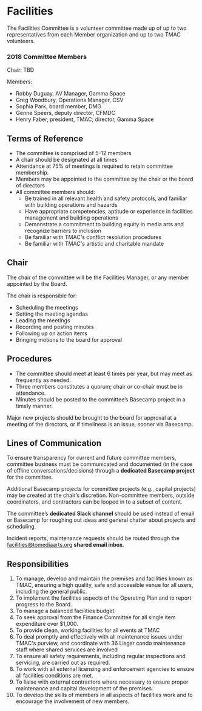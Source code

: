 # Facilities

The Facilities Committee is a volunteer committee made up of up to two representatives from each Member organization and up to two TMAC volunteers.

### 2018 Committee Members

Chair: TBD

Members:

* Robby Duguay, AV Manager, Gamma Space
* Greg Woodbury, Operations Manager, CSV
* Sophia Park, board member, DMG
* Genne Speers, deputy director, CFMDC
* Henry Faber, president, TMAC; director, Gamma Space

## Terms of Reference

* The committee is comprised of 5-12 members
* A chair should be designated at all times
* Attendance at 75% of meetings is required to retain committee membership.
* Members may be appointed to the committee by the chair or the board of directors
* All committee members should:
  * Be trained in all relevant health and safety protocols, and familiar with building operations and hazards
  * Have appropriate competencies, aptitude or experience in facilities management and building operations
  * Demonstrate a commitment to building equity in media arts and recognize barriers to inclusion
  * Be familiar with TMAC's conflict resolution procedures
  * Be familiar with TMAC's artistic and charitable mandate

## Chair

The chair of the committee will be the Facilities Manager, or any member appointed by the Board.

The chair is responsible for:

* Scheduling the meetings
* Setting the meeting agendas
* Leading the meetings
* Recording and posting minutes
* Following up on action items
* Bringing motions to the board for approval

## Procedures

* The committee should meet at least 6 times per year, but may meet as frequently as needed.
* Three members constitutes a quorum; chair or co-chair must be in attendance.
* Minutes should be posted to the committee’s Basecamp project in a timely manner.

Major new projects should be brought to the board for approval at a meeting of the directors, or if timeliness is an issue, sooner via Basecamp.

## Lines of Communication

To ensure transparency for current and future committee members, committee business must be communicated and documented \(in the case of offline conversations/decisions\) through a **dedicated Basecamp project** for the committee.

Additional Basecamp projects for committee projects \(e.g., capital projects\) may be created at the chair’s discretion. Non-committee members, outside coordinators, and contractors can be looped in to a subset of content.

The committee’s **dedicated Slack channel** should be used instead of email or Basecamp for roughing out ideas and general chatter about projects and scheduling.

Incident reports, maintenance requests should be routed through the facilities@tomediaarts.org **shared email inbox**.

## Responsibilities

1. To manage, develop and maintain the premises and facilities known as TMAC, ensuring a high quality, safe and accessible venue for all users, including the general public.
2. To implement the facilities aspects of the Operating Plan and to report progress to the Board.
3. To manage a balanced facilities budget.
4. To seek approval from the Finance Committee for all single item expenditure over $1,000.
5. To provide clean, working facilities for all events at TMAC
6. To deal promptly and effectively with all maintenance issues under TMAC's purview, and coordinate with 36 Lisgar condo maintenance staff where shared services are involved
7. To ensure all safety requirements, including regular inspections and servicing, are carried out as required.
8. To work with all external licensing and enforcement agencies to ensure all facilities conditions are met.
9. To liaise with external contractors where necessary to ensure proper maintenance and capital development of the premises.
10. To develop the skills of members in all aspects of facilities work and to encourage the involvement of new members.

